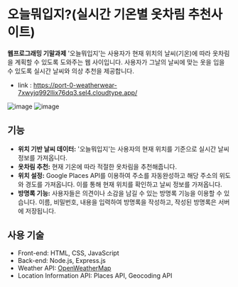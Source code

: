 # 오늘뭐입지?(실시간 기온별 옷차림 추천사이트)
**웹프로그래밍 기말과제**
'오늘뭐입지'는 사용자가 현재 위치의 날씨(기온)에 따라 옷차림을 계획할 수 있도록 도와주는 웹 사이입니다. 사용자가 그날의 날씨에 맞는 옷을 입을 수 있도록 실시간 날씨와 의상 추천을 제공합니다.

+ link : https://port-0-weatherwear-7xwyjq992llix76dq3.sel4.cloudtype.app/

![image](https://github.com/sjpark1120/wp_final_project/assets/69676617/af6e1dd9-a3b3-425a-9bcc-9f784c478e12)
![image](https://github.com/sjpark1120/wp_final_project/assets/69676617/5849611b-659d-4097-803d-922731e5078e)

## 기능

- **위치 기반 날씨 데이터:** '오늘뭐입지'는 사용자의 현재 위치를 기준으로 실시간 날씨 정보를 가져옵니다.
- **옷차림 추천:** 현재 기온에 따라 적절한 옷차림을 추천해줍니다.
- **위치 설정:** Google Places API를 이용하여 주소를 자동완성하고 해당 주소의 위도와 경도를 가져옵니다. 이를 통해 현재 위치를 확인하고 날씨 정보를 가져옵니다.
- **방명록 기능:** 사용자들은 의견이나 소감을 남길 수 있는 방명록 기능을 이용할 수 있습니다. 이름, 비밀번호, 내용을 입력하여 방명록을 작성하고, 작성된 방명록은 서버에 저장됩니다.

## 사용 기술

- Front-end: HTML, CSS, JavaScript
- Back-end: Node.js, Express.js
- Weather API: [OpenWeatherMap](https://openweathermap.org/api)
- Location Information API: Places API, Geocoding API
